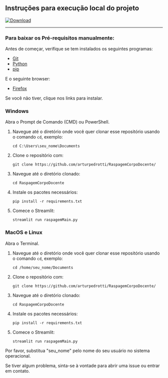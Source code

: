 ## Instruções para execução local do projeto

[![Download](https://img.shields.io/badge/Download-Executable-green.svg)](https://github.com/arturpedrotti/RaspagemCorpoDocente/raw/main/executable.sh)

---


### Para baixar os Pré-requisitos manualmente:


Antes de começar, verifique se tem instalados os seguintes programas:

- [Git](https://git-scm.com/book/en/v2/Getting-Started-Installing-Git)
- [Python](https://www.python.org/downloads/)
- [pip](https://pip.pypa.io/en/stable/installation/)

E o seguinte browser:

- [Firefox](https://www.mozilla.org/en-US/firefox/new/)

Se você não tiver, clique nos links para instalar.


### Windows

Abra o Prompt de Comando (CMD) ou PowerShell.

1. Navegue até o diretório onde você quer clonar esse repositório usando o comando `cd`, exemplo:

    ```shell
    cd C:\Users\seu_nome\Documents
    ```

2. Clone o repositório com:

    ```shell
    git clone https://github.com/arturpedrotti/RaspagemCorpoDocente/
    ```

3. Navegue até o diretório clonado:

    ```shell
    cd RaspagemCorpoDocente
    ```

4. Instale os pacotes necessários:

    ```shell
    pip install -r requirements.txt
    ```

5. Comece o Streamlit:

    ```shell
    streamlit run raspagemMain.py
    ```

### MacOS e Linux

Abra o Terminal.

1. Navegue até o diretório onde você quer clonar esse repositório usando o comando `cd`, exemplo:

    ```shell
    cd /home/seu_nome/Documents
    ```

2. Clone o repositório com:

    ```shell
    git clone https://github.com/arturpedrotti/RaspagemCorpoDocente/
    ```

3. Navegue até o diretório clonado:

    ```shell
    cd RaspagemCorpoDocente
    ```

4. Instale os pacotes necessários:

    ```shell
    pip install -r requirements.txt
    ```

5. Comece o Streamlit:

    ```shell
    streamlit run raspagemMain.py
    ```

Por favor, substitua "seu_nome" pelo nome do seu usuário no sistema operacional.

Se tiver algum problema, sinta-se à vontade para abrir uma issue ou entrar em contato.
